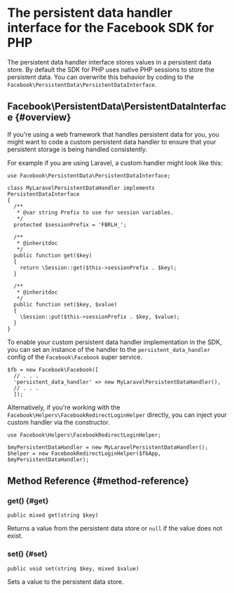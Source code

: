 # The persistent data handler interface for the Facebook SDK for PHP

The persistent data handler interface stores values in a persistent data store. By default the SDK for PHP uses native PHP sessions to store the persistent data. You can overwrite this behavior by coding to the `Facebook\PersistentData\PersistentDataInterface`.

## Facebook\PersistentData\PersistentDataInterface {#overview}

If you're using a web framework that handles persistent data for you, you might want to code a custom persistent data handler to ensure that your persistent storage is being handled consistently.

For example if you are using Laravel, a custom handler might look like this:

~~~~
use Facebook\PersistentData\PersistentDataInterface;

class MyLaravelPersistentDataHandler implements PersistentDataInterface
{
  /**
   * @var string Prefix to use for session variables.
   */
  protected $sessionPrefix = 'FBRLH_';

  /**
   * @inheritdoc
   */
  public function get($key)
  {
    return \Session::get($this->sessionPrefix . $key);
  }

  /**
   * @inheritdoc
   */
  public function set($key, $value)
  {
    \Session::put($this->sessionPrefix . $key, $value);
  }
}
~~~~

To enable your custom persistent data handler implementation in the SDK, you can set an instance of the handler to the `persistent_data_handler` config of the `Facebook\Facebook` super service.

~~~~
$fb = new Facebook\Facebook([
  // . . .
  'persistent_data_handler' => new MyLaravelPersistentDataHandler(),
  // . . .
  ]);
~~~~

Alternatively, if you're working with the `Facebook\Helpers\FacebookRedirectLoginHelper` directly, you can inject your custom handler via the constructor.

~~~~
use Facebook\Helpers\FacebookRedirectLoginHelper;

$myPersistentDataHandler = new MyLaravelPersistentDataHandler();
$helper = new FacebookRedirectLoginHelper($fbApp, $myPersistentDataHandler);
~~~~

## Method Reference {#method-reference}

### get() {#get}
~~~~
public mixed get(string $key)
~~~~
Returns a value from the persistent data store or `null` if the value does not exist.

### set() {#set}
~~~~
public void set(string $key, mixed $value)
~~~~
Sets a value to the persistent data store.
